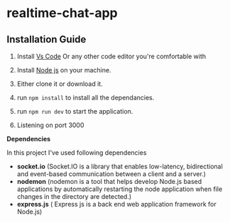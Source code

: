 # realtime-chat-app

## Installation Guide 

1. Install [Vs Code](https://code.visualstudio.com/download) Or any other code editor you're comfortable with 

2. Install [Node js](https://nodejs.org/en/download/) on your machine. 

3. Either clone it or download it.

4. run `npm install` to install all the dependancies.

5. run `npm run dev` to start the application.

6. Listening on port 3000

**Dependencies**

In this project I've used following dependencies
- **socket.io** (Socket.IO is a library that enables low-latency, bidirectional and event-based communication between a client and a server.)
- **nodemon** (nodemon is a tool that helps develop Node.js based applications by automatically restarting the node application when file changes in the directory are detected.)
- **express.js** ( Express js is a back end web application framework for Node.js)
